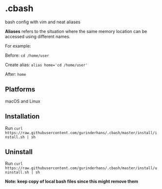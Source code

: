 # .cbash
bash config with vim and neat aliases

**Aliases** refers to the situation where the same memory location can be accessed using different names.

For example:

Before: `cd /home/user` 

Create alias: `alias home='cd /home/user'`

After: `home`

## Platforms

macOS and Linux

## Installation
Run `curl https://raw.githubusercontent.com/gurinderhans/.cbash/master/install/install.sh | sh`

## Uninstall 
Run `curl https://raw.githubusercontent.com/gurinderhans/.cbash/master/install/uninstall.sh | sh`

**Note: keep copy of local bash files since this might remove them**
